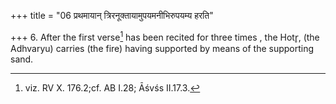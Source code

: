 +++
title = "06 प्रथमायान् त्रिरनूक्तायामुपयमनीभिरुपयम्य हरति"

+++
6. After the first verse[^1] has been recited for three times , the Hotr̥, (the Adhvaryu) carries (the fire) having supported
by means of the supporting sand.  

[^1]: viz. RV X. 176.2;cf. AB I.28; Āśvśs II.17.3.  
